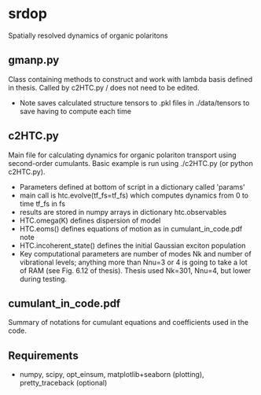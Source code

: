 # srdop
Spatially resolved dynamics of organic polaritons

gmanp.py
--------
Class containing methods to construct and work with lambda basis defined in
thesis. Called by c2HTC.py / does not need to be edited.
- Note saves calculated structure tensors to .pkl files in ./data/tensors to
  save having to compute each time

c2HTC.py
--------
Main file for calculating dynamics for organic polariton transport using second-order cumulants.
Basic example is run using ./c2HTC.py (or python c2HTC.py).

- Parameters defined at bottom of script in a dictionary called 'params'
- main call is htc.evolve(tf_fs=tf_fs) which computes dynamics from 0 to time
  tf_fs in fs
- results are stored in numpy arrays in dictionary htc.observables
- HTC.omega(K) defines dispersion of model
- HTC.eoms() defines equations of motion as in cumulant_in_code.pdf note
- HTC.incoherent_state() defines the initial Gaussian exciton population
- Key computational parameters are number of modes Nk and number of vibrational
  levels; anything more than Nnu=3 or 4 is going to take a lot of RAM (see Fig.
6.12 of thesis). Thesis used Nk=301, Nnu=4, but lower during testing.

cumulant_in_code.pdf
--------------------
Summary of notations for cumulant equations and coefficients used in the code.


Requirements
------------
- numpy, scipy, opt_einsum, matplotlib+seaborn (plotting), pretty_traceback
  (optional)
